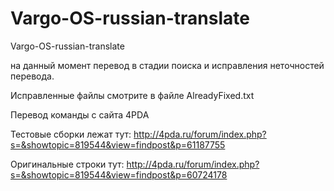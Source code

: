 # Vargo-OS-russian-translate
Vargo-OS-russian-translate

на данный момент перевод в стадии поиска и исправления неточностей перевода.

Исправленные файлы смотрите в файле AlreadyFixed.txt

Перевод команды с сайта 4PDA

Тестовые сборки лежат тут: http://4pda.ru/forum/index.php?s=&showtopic=819544&view=findpost&p=61187755

Оригинальные строки тут: http://4pda.ru/forum/index.php?s=&showtopic=819544&view=findpost&p=60724178

